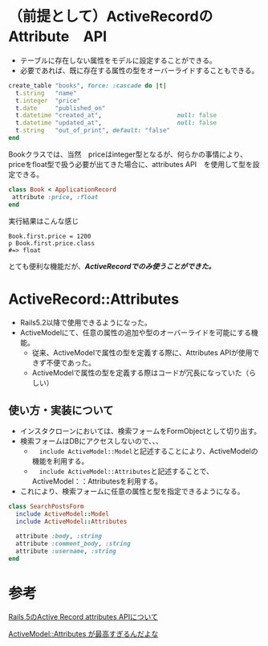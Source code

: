 # （前提として）ActiveRecordのAttribute　API
- テーブルに存在しない属性をモデルに設定することができる。
- 必要であれば、既に存在する属性の型をオーバーライドすることもできる。
```rb
create_table "books", force: :cascade do |t|
  t.string   "name"
  t.integer  "price"
  t.date     "published_on"
  t.datetime "created_at",                     null: false
  t.datetime "updated_at",                     null: false
  t.string   "out_of_print", default: "false"
end
```
Bookクラスでは、当然　priceはinteger型となるが、何らかの事情により、priceをfloat型で扱う必要が出てきた場合に、attributes API　を使用して型を設定できる。
```rb
class Book < ApplicationRecord
 attribute :price, :float
end
```
実行結果はこんな感じ
```
Book.first.price = 1200
p Book.first.price.class
#=> float
```

とても便利な機能だが、***ActiveRecordでのみ使うことができた。***

# ActiveRecord::Attributes
- Rails5.2以降で使用できるようになった。
- ActiveModelにて、任意の属性の追加や型のオーバーライドを可能にする機能。
  - 従来、ActiveModelで属性の型を定義する際に、Attributes APIが使用できず不便であった。
  - ActiveModelで属性の型を定義する際はコードが冗長になっていた（らしい）

## 使い方・実装について
- インスタクローンにおいては、検索フォームをFormObjectとして切り出す。
- 検索フォームはDBにアクセスしないので、、、
  - 　`include ActiveModel::Model`と記述することにより、ActiveModelの機能を利用する。
  - 　`include ActiveModel::Attributes`と記述することで、ActiveModel：：Attributesを利用する。
- これにより、検索フォームに任意の属性と型を指定できるようになる。
```rb
class SearchPostsForm
  include ActiveModel::Model
  include ActiveModel::Attributes

  attribute :body, :string
  attribute :comment_body, :string
  attribute :username, :string
end
```

# 参考
[Rails 5のActive Record attributes APIについて](https://y-yagi.tumblr.com/post/140725723370/rails-5%E3%81%AEactive-record-attributes-api%E3%81%AB%E3%81%A4%E3%81%84%E3%81%A6)

[ActiveModel::Attributes が最高すぎるんだよな](https://qiita.com/alpaca_taichou/items/bebace92f06af3f32898)
